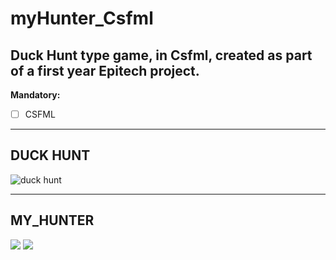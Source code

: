 # myHunter_Csfml
## Duck Hunt type game, in Csfml, created as part of a first year Epitech project.

**Mandatory:**  
- [ ] CSFML  

---
## **DUCK HUNT**
![duck hunt](https://github.com/Floriantoine/myHunter_Csfml/blob/master/resources/github/duckHunt.jpg)  

---

## **MY_HUNTER**
![](https://github.com/Floriantoine/myHunter_Csfml/blob/master/resources/github/ScreenshotHunter.png)
![](https://github.com/Floriantoine/myHunter_Csfml/blob/master/resources/github/ScreenshotHunter2.png) 
